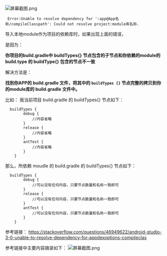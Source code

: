 ![](https://gitee.com/uploads/images/2018/0322/200423_677debe8_930142.png "屏幕截图.png")

```
 Error:Unable to resolve dependency for ':app@App名称/compileClasspath': Could not resolve project:module库名称.
```

导入本地module作为项目的依赖库时，如果出现上面的错误，

是因为：

**你项目的build.gradle中 buildTypes{} 节点包含的子节点和你依赖的module的 build.type 的 buildType{} 包含的节点不一致**

解决方法是：

**找到你APP的 build.gradle 文件，将其中的 `buildTypes {}` 节点完整的拷贝到你的module库的 build.gradle 文件中。**

比如：
我当前项目 build.gradle 的 buildTypes{} 节点如下：
```
  buildTypes {
        debug {
            //内容省略
        }
        release {
            //内容省略
        }
        antTest {
            //内容省略
        }
    }
```

那么，所依赖 moudle 的 build.gradle 的 buildTypes{} 节点如下：

```
  buildTypes {
        debug {
            //可以没有任何内容，只要节点数量和名称一致即可
        }
        release {
            //可以没有任何内容，只要节点数量和名称一致即可
        }
        antTest {
            //可以没有任何内容，只要节点数量和名称一致即可
        }
    }

```

参考链接：
https://stackoverflow.com/questions/46949622/android-studio-3-0-unable-to-resolve-dependency-for-appdexoptions-compileclas

参考链接中主要内容摘录如下：
![](https://gitee.com/uploads/images/2018/0322/195310_af52863e_930142.png "屏幕截图.png")